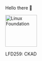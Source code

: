Hello there 👋

<a href="https://www.credly.com/badges/8d5a0f32-940e-4471-9f35-6e84e99b289f/public_url">
  <img src="https://images.credly.com/size/680x680/images/5c15c611-e2dc-44ad-b39e-503bed8804c7/LF_logobadge.png" alt="Linux Foundation" width=100>
</a>
<p>LFD259: CKAD</p>
